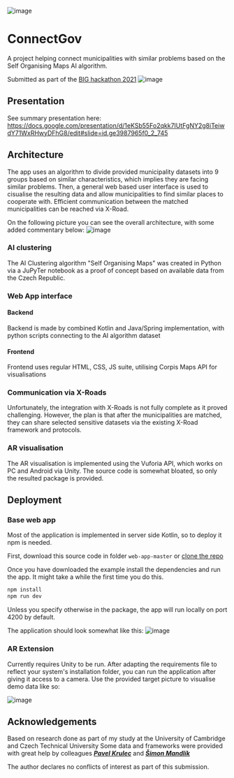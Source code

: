 ![image](https://user-images.githubusercontent.com/22589593/124494007-99db3b00-ddb6-11eb-9ffa-97be31fefb35.png)

# ConnectGov
A project helping connect municipalities with similar problems based on the Self Organising Maps AI algorithm.

Submitted as part of the [BIG hackathon 2021](https://euhack21.bemyapp.com/)
![image](https://user-images.githubusercontent.com/22589593/124494107-baa39080-ddb6-11eb-981f-80f4b17073f4.png)


## Presentation
See summary presentation here:
https://docs.google.com/presentation/d/1eKSb55Fo2qkk7IUtFgNY2g8iTeiwdY71WxRHwyDFhG8/edit#slide=id.ge3987965f0_2_745

## Architecture
The app uses an algorithm to divide provided municipality datasets into 9 groups based on similar characteristics, which implies they are facing similar problems. Then, a general web based user interface is used to cisualise the resulting data and allow municipalities to find similar places to cooperate with. Efficient communication between the matched municipalities can be reached via X-Road.

On the following picture you can see the overall architecture, with some added commentary below:
![image](https://user-images.githubusercontent.com/22589593/124495672-b1b3be80-ddb8-11eb-9729-7764e9bc6d49.png)

### AI clustering
The AI Clustering algorithm "Self Organising Maps" was created in Python via a JuPyTer notebook as a proof of concept based on available data from the Czech Republic.

### Web App interface
 #### Backend
 Backend is made by combined Kotlin and Java/Spring implementation, with python scripts connecting to the AI algorithm dataset
 #### Frontend
 Frontend uses regular HTML, CSS, JS suite, utilising Corpis Maps API for visualisations
 
### Communication via X-Roads
Unfortunately, the integration with X-Roads is not fully complete as it proved challenging. However, the plan is that after the municipalities are matched, they can share selected sensitive datasets via the existing X-Road framework and protocols.

### AR visualisation
The AR visualisation is implemented using the Vuforia API, which works on PC and Android via Unity. The source code is somewhat bloated, so only the resulted package is provided.


## Deployment
### Base web app
Most of the application is implemented in server side Kotlin, so to deploy it npm is needed.

First, download this source code  in folder ```web-app-master``` or [clone the repo](https://github.com/Plavit/ConnectGov/)

Once you have downloaded the example install the dependencies and run the app. It might take a while the first time you do this.

```bash
npm install
npm run dev
```

Unless you specify otherwise in the package, the app will run locally on port 4200 by default.

The application should look somewhat like this:
![image](https://user-images.githubusercontent.com/22589593/124493567-13bef480-ddb6-11eb-9bf0-4ac7b80f75c6.png)


### AR Extension
Currently requires Unity to be run. After adapting the requirements file to reflect your system's installation folder, you can run the application after giving it access to a camera. Use the provided target picture to visualise demo data like so:

![image](https://user-images.githubusercontent.com/22589593/124493508-00138e00-ddb6-11eb-8ddf-0d5f10e67ea4.png)


## Acknowledgements
Based on research done as part of my study at the University of Cambridge and Czech Technical University
Some data and frameworks were provided with great help by colleagues [*__Pavel Krulec__*](https://github.com/harakiwi1) and [*__Šimon Mandlík__*](https://github.com/SimonMandlik)

The author declares no conflicts of interest as part of this submission.
